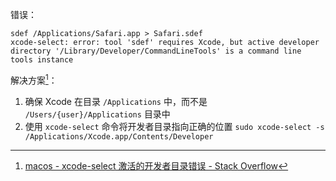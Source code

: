 错误：

```shell
sdef /Applications/Safari.app > Safari.sdef
xcode-select: error: tool 'sdef' requires Xcode, but active developer directory '/Library/Developer/CommandLineTools' is a command line tools instance
```

解决方案[^1]：

1.  确保 Xcode 在目录 `/Applications` 中，而不是 `/Users/{user}/Applications` 目录中
2.  使用 `xcode-select` 命令将开发者目录指向正确的位置 `sudo xcode-select -s /Applications/Xcode.app/Contents/Developer`

[^1]: [macos - xcode-select 激活的开发者目录错误 - Stack Overflow](https://stackoverflow.com/questions/17980759/xcode-select-active-developer-directory-error)